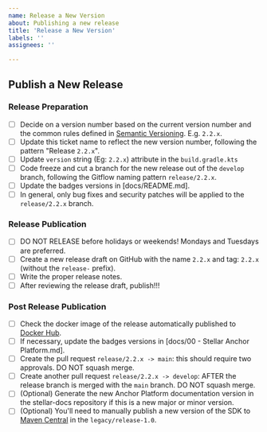 ```yaml
---
name: Release a New Version
about: Publishing a new release
title: 'Release a New Version'
labels: ''
assignees: ''

---
```

<!-- Please Follow this checklist before making your release. Thanks! -->

## Publish a New Release
### Release Preparation
- [ ] Decide on a version number based on the current version number and the common rules defined in [Semantic Versioning](https://semver.org). E.g. `2.2.x`.
- [ ] Update this ticket name to reflect the new version number, following the pattern "Release `2.2.x`".
- [ ] Update `version` string (Eg: `2.2.x`) attribute in the `build.gradle.kts`
- [ ] Code freeze and cut a branch for the new release out of the `develop` branch, following the Gitflow naming pattern `release/2.2.x`.
- [ ] Update the badges versions in [docs/README.md].
- [ ] In general, only bug fixes and security patches will be applied to the `release/2.2.x` branch.
### Release Publication
- [ ] DO NOT RELEASE before holidays or weekends! Mondays and Tuesdays are preferred.
- [ ] Create a new release draft on GitHub with the name `2.2.x` and tag: `2.2.x` (without the `release-` prefix).
- [ ] Write the proper release notes.
- [ ] After reviewing the release draft, publish!!!
### Post Release Publication
- [ ] Check the docker image of the release automatically published to [Docker Hub](https://hub.docker.com/r/stellar/anchor-platform).
- [ ] If necessary, update the badges versions in [docs/00 - Stellar Anchor Platform.md].
- [ ] Create the pull request `release/2.2.x -> main`: this should require two approvals. DO NOT squash merge.
- [ ] Create another pull request `release/2.2.x -> develop`: AFTER the release branch is merged with the `main` branch. DO NOT squash merge.
- [ ] (Optional) Generate the new Anchor Platform documentation version in the stellar-docs repository if this is a new major or minor version.
- [ ] (Optional) You'll need to manually publish a new version of the SDK to [Maven Central](https://search.maven.org/search?q=g:org.stellar.anchor-sdk) in the `legacy/release-1.0`.
